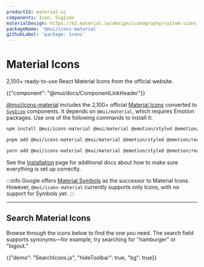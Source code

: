 ```yaml
---
productId: material-ui
components: Icon, SvgIcon
materialDesign: https://m2.material.io/design/iconography/system-icons.html
packageName: '@mui/icons-material'
githubLabel: 'package: icons'
---
```


# Material Icons

<p class="description">2,100+ ready-to-use React Material Icons from the official website.</p>

{{"component": "@mui/docs/ComponentLinkHeader"}}
<br/>

[@mui/icons-material](https://www.npmjs.com/package/@mui/icons-material)
includes the 2,100+ official [Material Icons](https://fonts.google.com/icons?icon.set=Material+Icons) converted to [`SvgIcon`](/material-ui/api/svg-icon/) components.
It depends on `@mui/material`, which requires Emotion packages.
Use one of the following commands to install it:

<!-- #default-branch-switch -->

<codeblock storageKey="package-manager">

```bash npm
npm install @mui/icons-material @mui/material @emotion/styled @emotion/react
```

```bash pnpm
pnpm add @mui/icons-material @mui/material @emotion/styled @emotion/react
```

```bash yarn
yarn add @mui/icons-material @mui/material @emotion/styled @emotion/react
```

</codeblock>

See the [Installation](/material-ui/getting-started/installation/) page for additional docs about how to make sure everything is set up correctly.

:::info
Google offers [Material Symbols](https://fonts.google.com/icons?icon.set=Material+Symbols) as the successor to Material Icons. However, `@mui/icons-material` currently supports only Icons, with no support for Symbols yet.
:::

<hr/>

## Search Material Icons

Browse through the icons below to find the one you need.
The search field supports synonyms—for example, try searching for "hamburger" or "logout."

{{"demo": "SearchIcons.js", "hideToolbar": true, "bg": true}}
